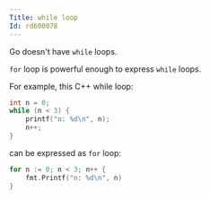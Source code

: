 ```yaml
---
Title: while loop
Id: rd600078
---
```

Go doesn't have `while` loops.

`for` loop is powerful enough to express `while` loops.

For example, this C++ while loop:

```c++
int n = 0;
while (n < 3) {
    printf("n: %d\n", n);
    n++;
}
```

can be expressed as `for` loop:

```go
for n := 0; n < 3; n++ {
    fmt.Printf("n: %d\n", n)
}
```
